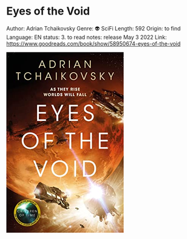 # Eyes of the Void

Author: Adrian Tchaikovsky
Genre: 👽 SciFi
Length: 592
Origin: to find
Language: EN
status: 3. to read
notes: release May 3 2022
Link: https://www.goodreads.com/book/show/58950674-eyes-of-the-void

![Untitled](Eyes%20of%20the%20Void%20d41342e2cec745cfbe4c0b6c226b57db/Untitled.png)